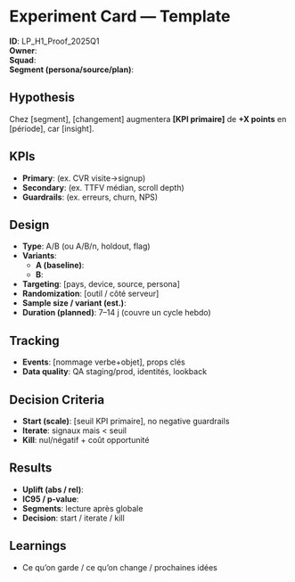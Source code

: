 # Experiment Card — Template

**ID**: LP_H1_Proof_2025Q1  
**Owner**:  
**Squad**:  
**Segment (persona/source/plan)**:  

## Hypothesis
Chez [segment], [changement] augmentera **[KPI primaire]** de **+X points** en [période], car [insight].

## KPIs
- **Primary**: (ex. CVR visite→signup)  
- **Secondary**: (ex. TTFV médian, scroll depth)  
- **Guardrails**: (ex. erreurs, churn, NPS)

## Design
- **Type**: A/B (ou A/B/n, holdout, flag)  
- **Variants**:  
  - **A (baseline)**:  
  - **B**:  
- **Targeting**: [pays, device, source, persona]  
- **Randomization**: [outil / côté serveur]  
- **Sample size / variant (est.)**:  
- **Duration (planned)**: 7–14 j (couvre un cycle hebdo)

## Tracking
- **Events**: [nommage verbe+objet], props clés  
- **Data quality**: QA staging/prod, identités, lookback

## Decision Criteria
- **Start (scale)**: [seuil KPI primaire], no negative guardrails  
- **Iterate**: signaux mais < seuil  
- **Kill**: nul/négatif + coût opportunité

## Results
- **Uplift (abs / rel)**:  
- **IC95 / p-value**:  
- **Segments**: lecture après globale  
- **Decision**: start / iterate / kill

## Learnings
- Ce qu’on garde / ce qu’on change / prochaines idées
